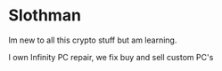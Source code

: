 # Slothman

Im new to all this crypto stuff but am learning.

I own Infinity PC repair, we fix buy and sell custom PC's
